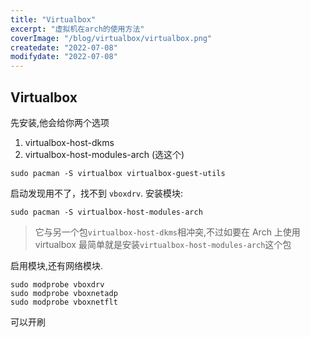 ```yaml
---
title: "Virtualbox"
excerpt: "虚拟机在arch的使用方法"
coverImage: "/blog/virtualbox/virtualbox.png"
createdate: "2022-07-08"
modifydate: "2022-07-08"
---
```


## Virtualbox

先安装,他会给你两个选项

1. virtualbox-host-dkms
2. virtualbox-host-modules-arch (选这个)

```console
sudo pacman -S virtualbox virtualbox-guest-utils
```

启动发现用不了，找不到 `vboxdrv`. 安装模块:

```console
sudo pacman -S virtualbox-host-modules-arch
```

> 它与另一个包`virtualbox-host-dkms`相冲突,不过如要在 Arch 上使用 virtualbox 最简单就是安装`virtualbox-host-modules-arch`这个包

启用模块,还有网络模块.

```console
sudo modprobe vboxdrv
sudo modprobe vboxnetadp
sudo modprobe vboxnetflt
```

可以开刷
